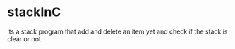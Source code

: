 # stackInC
its a stack program that add and delete an item yet and check if the stack is clear or not
